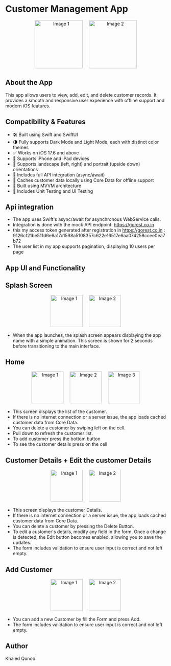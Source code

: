 # Customer Management App


<p align="center">
  <img src="https://drive.google.com/uc?export=view&id=1yuvrfFrt0TQPzoKQfN1aJQaC-DTRPP62" width="150" alt="Image 1" />
  &nbsp;&nbsp;&nbsp;
  <img src="https://drive.google.com/uc?export=view&id=1p3pm0y6dPtuss_zhBQMxCzExzbpIpwAv" width="150" alt="Image 2" />
</p>

## About the App

This app allows users to view, add, edit, and delete customer records. 
It provides a smooth and responsive user experience with offline support and modern iOS features.

## Compatibility & Features

- 🛠️ Built using Swift and SwiftUI
- 🌗 Fully supports Dark Mode and Light Mode, each with distinct color themes
- ✅ Works on iOS 17.6 and above
- 📱 Supports iPhone and iPad devices
- 🔄 Supports landscape (left, right) and portrait (upside down) orientations
- 🔌 Includes full API integration (async/await)
- 💾 Caches customer data locally using Core Data for offline support
- 🧱 Built using MVVM architecture
- 🧪 Includes Unit Testing and UI Testing

## Api integration

- The app uses Swift's async/await for asynchronous WebService calls.
- Integration is done with the mock API endpoint: https://gorest.co.in
- this my access token generated after registration in https://gorest.co.in : 9126cf21be511d6e6a17c1598a5108357c622e16517e6aa074258ccee0ea7b72
- The user list in my app supports pagination, displaying 10 users per page


## App UI and Functionality 

## Splash Screen

<p align="center">
  <img src="https://drive.google.com/uc?export=view&id=1SO_YKoK8ljDfTtGRJB7fZtC9AUcPH3dc" width="100" alt="Image 1" />
  &nbsp;&nbsp;&nbsp;
  <img src="https://drive.google.com/uc?export=view&id=XjtDSLHeGXn1TXqJTFsgwVvjQvs" width="100" alt="Image 2" />
</p>

 - When the app launches, the splash screen appears displaying the app name with a simple animation. This screen is shown for 2 seconds before transitioning to the main interface.

## Home

<p align="center">
  <img src="https://drive.google.com/uc?export=view&id=1yuvrfFrt0TQPzoKQfN1aJQaC-DTRPP62" width="100" alt="Image 1" />
  &nbsp;&nbsp;&nbsp;
  <img src="https://drive.google.com/uc?export=view&id=1p3pm0y6dPtuss_zhBQMxCzExzbpIpwAv" width="100" alt="Image 2" />
    &nbsp;&nbsp;&nbsp;
  <img src="https://drive.google.com/uc?export=view&id=1D9wWO07SU5NfSQCUg7U9J_1azaDG12Cz" width="100" alt="Image 3" />

</p>

- This screen displays the list of the customer.
- If there is no internet connection or a server issue, the app loads cached customer data from Core Data.
- You can delete a customer by swiping left on the cell.
- Pull down to refresh the customer list.
- To add customer press the bottom button 
- To see the customer details press on the cell

## Customer Details + Edit the customer Details

<p align="center">
  <img src="https://drive.google.com/uc?export=view&id=1u4hKGIFm8Y-vcc7_sYhVCfhz-IGDhOyQ" width="100" alt="Image 1" />
  &nbsp;&nbsp;&nbsp;
  <img src="https://drive.google.com/uc?export=view&id=11fszLmYRb2KKH7ufpAqFiN6g53iXZqSl" width="100" alt="Image 2" />
</p>

- This screen displays the customer Details.
- If there is no internet connection or a server issue, the app loads cached customer data from Core Data.
- You can delete a customer by pressing the Delete Button.
- To edit a customer's details, modify any field in the form. Once a change is detected, the Edit button becomes enabled, allowing you to save the updates.
- The form includes validation to ensure user input is correct and not left empty.

## Add Customer

<p align="center">
  <img src="https://drive.google.com/uc?export=view&id=1a-fPCU5EfF2ODRzfwB-kyXOAAfiP_IzW" width="100" alt="Image 1" />
  &nbsp;&nbsp;&nbsp;
  <img src="https://drive.google.com/uc?export=view&id=1a-fPCU5EfF2ODRzfwB-kyXOAAfiP_IzW" width="100" alt="Image 2" />
</p>

- You can add a new Customer by fill the Form and press Add.
- The form includes validation to ensure user input is correct and not left empty.


## Author

Khaled Qunoo
